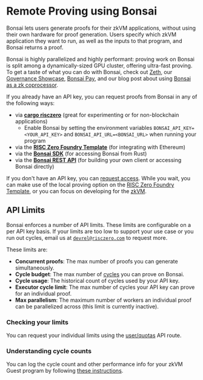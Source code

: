 # Remote Proving using Bonsai

Bonsai lets users generate proofs for their zkVM applications, without using their own hardware for proof generation.
Users specify which zkVM application they want to run, as well as the inputs to that program, and Bonsai returns a proof.

Bonsai is highly parallelized and highly performant: proving work on Bonsai is split among a dynamically-sized GPU cluster, offering ultra-fast proving.
To get a taste of what you can do with Bonsai, check out [Zeth][external-zeth], our [Governance Showcase][external-governance-showcase], [Bonsai Pay][external-bonsai-pay], and our blog post about using [Bonsai as a zk coprocessor][external-zkcoprocessor].

If you already have an API key, you can request proofs from Bonsai in any of the following ways:

- via **[cargo risczero][external-cargo-risczero]** (great for experimenting or for non-blockchain applications)
  - Enable Bonsai by setting the environment variables `BONSAI_API_KEY=<YOUR_API_KEY>` and `BONSAI_API_URL=<BONSAI_URL>` when running your program
- via the **[RISC Zero Foundry Template][external-foundry-template]** (for integrating with Ethereum)
- via the **[Bonsai SDK][external-bonsai-sdk]** (for accessing Bonsai from Rust)
- via the **[Bonsai REST API][external-bonsai-rest-api]** (for building your own client or accessing Bonsai directly)

If you don't have an API key, you can [request access][external-bonsai-apply].
While you wait, you can make use of the local proving option on the [RISC Zero Foundry Template][external-foundry-template], or you can focus on developing for the [zkVM][docs-zkvm].

## API Limits

Bonsai enforces a number of API limits. These limits are configurable on a per API key basis. If your limits are too low to support your use case or you run out cycles, email us at [`devrel@risczero.com`][email-devrel] to request more.

These limits are:

- **Concurrent proofs**: The max number of proofs you can generate simultaneously.
- **Cycle budget**: The max number of [cycles][term-cycles] you can prove on Bonsai.
- **Cycle usage**: The historical count of cycles used by your API key.
- **Executor cycle limit**: The max number of cycles your API key can prove for an individual proof.
- **Max parallelism**: The maximum number of workers an individual proof can be parallelized across (this limit is currently inactive).

### Checking your limits

You can request your individual limits using the [user/quotas][external-api-user-quotas] API route.

### Understanding cycle counts

You can log the cycle count and other performance info for your zkVM Guest program by following [these instructions][docs-executor-statistics].

[docs-executor-statistics]: ../zkvm/quickstart.md#executor-statistics
[docs-zkVM]: ../zkvm/zkvm-overview.md
[email-devrel]: mailto:devrel@risczero.com
[external-api-user-quotas]: https://api.bonsai.xyz/swagger-ui#/user/route_user_quota
[external-bonsai-apply]: https://bonsai.xyz/apply
[external-bonsai-pay]: https://www.risczero.com/blog/bonsai-pay
[external-bonsai-rest-api]: https://api.bonsai.xyz/swagger-ui
[external-bonsai-sdk]: https://crates.io/crates/bonsai-sdk
[external-cargo-risczero]: https://crates.io/crates/cargo-risczero
[external-foundry-template]: https://github.com/risc0/risc0-foundry-template/blob/main/README.md
[external-governance-showcase]: https://github.com/risc0/risc0-ethereum/tree/main/examples/governance
[external-zeth]: https://www.risczero.com/blog/zeth-release
[external-zkcoprocessor]: https://www.risczero.com/blog/a-guide-to-zk-coprocessors-for-scalability
[term-cycles]: /terminology#clock-cycles
